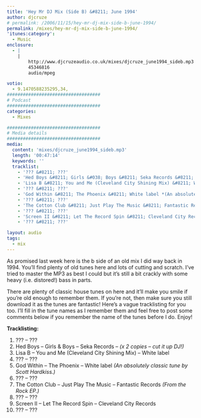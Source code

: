 ```yaml
---
title: 'Hey Mr DJ Mix (Side B) &#8211; June 1994'
author: djcruze
# permalink: /2006/11/15/hey-mr-dj-mix-side-b-june-1994/
permalink: /mixes/hey-mr-dj-mix-side-b-june-1994/
'itunes:category':
  - Music
enclosure:
  - |
    |
        http://www.djcruzeaudio.co.uk/mixes/djcruze_june1994_sideb.mp3
        45346816
        audio/mpeg

votio:
  - 9.1470588235295,34,
###################################
# Podcast
###################################
categories:
  - Mixes

###################################
# Media details
###################################
media:
  content: 'mixes/djcruze_june1994_sideb.mp3'
  length: '00:47:14'
  keywords: ''
  tracklist:
    - '??? &#8211; ???'
    - 'Hed Boys &#8211; Girls &#038; Boys &#8211; Seka Records &#8211; *(x 2 copies &#8211; cut it up DJ!)*'
    - 'Lisa B &#8211; You and Me (Cleveland City Shining Mix) &#8211; White label'
    - '??? &#8211; ???'
    - 'God Within &#8211; The Phoenix &#8211; White label *(An absolutely classic tune by Scott Hardkiss.)*'
    - '??? &#8211; ???'
    - 'The Cotton Club &#8211; Just Play The Music &#8211; Fantastic Records *(From the Rock EP.)*'
    - '??? &#8211; ???'
    - 'Screen II &#8211; Let The Record Spin &#8211; Cleveland City Records'
    - '??? &#8211; ???'

layout: audio
tags:
  - mix
---
```


As promised last week here is the b side of an old mix I did way back in 1994. You&#8217;ll find plenty of old tunes here and lots of cutting and scratch. I&#8217;ve tried to master the MP3 as best I could but it&#8217;s still a bit crackly with some heavy (i.e. distored!) bass in parts.

There are plenty of classic house tunes on here and it&#8217;ll make you smile if you&#8217;re old enough to remember them. If you&#8217;re not, then make sure you still download it as the tunes are fantastic! Here&#8217;s a vague tracklisting for you too. I&#8217;ll fill in the tune names as I remember them and feel free to post some comments below if you remember the name of the tunes before I do. Enjoy!

**Tracklisting:**

1. ??? &#8211; ???
2. Hed Boys &#8211; Girls &#038; Boys &#8211; Seka Records &#8211; _(x 2 copies &#8211; cut it up DJ!)_
3. Lisa B &#8211; You and Me (Cleveland City Shining Mix) &#8211; White label
4. ??? &#8211; ???
5. God Within &#8211; The Phoenix &#8211; White label _(An absolutely classic tune by Scott Hardkiss.)_
6. ??? &#8211; ???
7. The Cotton Club &#8211; Just Play The Music &#8211; Fantastic Records _(From the Rock EP.)_
8. ??? &#8211; ???
9. Screen II &#8211; Let The Record Spin &#8211; Cleveland City Records
10. ??? &#8211; ???

<div style="clear:both;">
</div>
